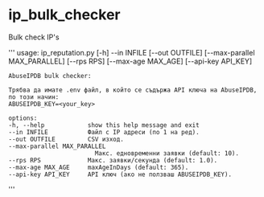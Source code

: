 # ip_bulk_checker

Bulk check IP's

'''
usage: ip_reputation.py [-h] --in INFILE [--out OUTFILE] [--max-parallel MAX_PARALLEL] [--rps RPS] [--max-age MAX_AGE] [--api-key API_KEY]

    AbuseIPDB bulk checker:

    Трябва да имате .env файл, в който се съдържа API ключа на AbuseIPDB, по този начин:
    ABUSEIPDB_KEY=<your_key>

    options:
    -h, --help            show this help message and exit
    --in INFILE           Файл с IP адреси (по 1 на ред).
    --out OUTFILE         CSV изход.
    --max-parallel MAX_PARALLEL
                            Макс. едновременни заявки (default: 10).
    --rps RPS             Макс. заявки/секунда (default: 1.0).
    --max-age MAX_AGE     maxAgeInDays (default: 365).
    --api-key API_KEY     API ключ (ако не ползваш ABUSEIPDB_KEY).

'''
